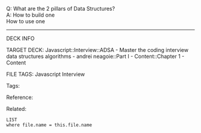 Q: What are the 2 pillars of Data Structures?  
A: How to build one  
How to use one
<!--ID: 1690027055268-->

---

DECK INFO

TARGET DECK: Javascript::Interview::ADSA - Master the coding interview data structures algorithms - andrei neagoie::Part I - Content::Chapter 1 - Content

FILE TAGS: Javascript Interview

Tags:

Reference:

Related:

```dataview
LIST
where file.name = this.file.name
```
